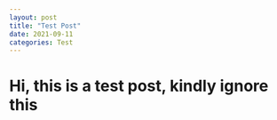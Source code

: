```yaml
---
layout: post
title: "Test Post"
date: 2021-09-11
categories: Test
---
```


# Hi, this is a test post, kindly ignore this

